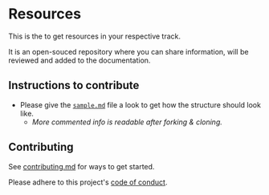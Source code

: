 
# Resources
This is the to get resources in your respective track.

It is an open-souced repository where you can share information, will be reviewed and added to the documentation.

## Instructions to contribute
- Please give the [`sample.md`](https://github.com/SpaceyaTechKe/Tech-Stacks-Resources/blob/main/sample.md) file a look to get how the structure should look like.
    - *More commented info is readable after forking & cloning.*

## Contributing
See [contributing.md](https://github.com/SpaceyaTechKe/SpaceYaTech-sessions/blob/main/CONTRIBUTING.md) for ways to get started.

Please adhere to this project's [code of conduct](https://github.com/SpaceyaTechKe/SpaceYaTech-sessions/blob/main/CODE_OF_CONDUCT.md).
